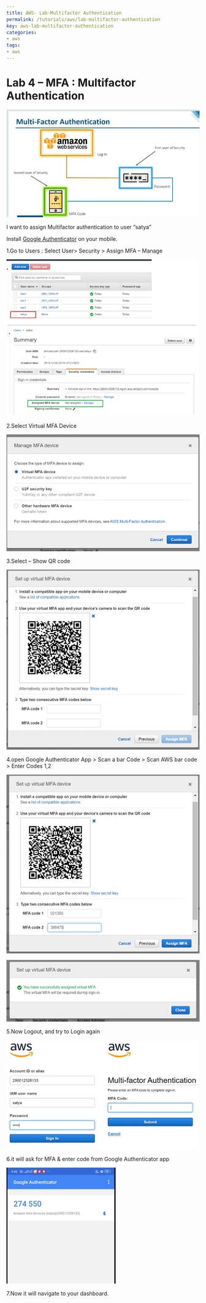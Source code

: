 ```yaml
---
title: AWS- Lab-Multifactor Authentication
permalink: /tutorials/aws/lab-multifactor-authentication
key: aws-lab-multifactor-authentication
categories:
- aws
tags:
- aws
---
```


Lab 4 – MFA : Multifactor Authentication
========================================

![](media/e3ddf1e760a550605563c61541365a88.png)

I want to assign Multifactor authentication to user “satya”

Install [Google
Authenticator](https://play.google.com/store/apps/details?id=com.google.android.apps.authenticator2)
on your mobile.

1.Go to Users : Select User\> Security \> Assign MFA – Manage

![](media/bd5b0d1b02aed2c2b4a9a0a38d1c845d.png)

2.Select Virtual MFA Device

![](media/23685e7885afb6bb3009caa27127e9b3.png)

3.Select – Show QR code

![](media/4d953d110b89630c6c14175f6112821a.png)

4.open Google Authenticator App \> Scan a bar Code \> Scan AWS bar code \> Enter
Codes 1,2

![](media/11ec281453b56337ae223633d695b767.png)

![](media/b1687b252b965d620113be5b728f9655.png)

5.Now Logout, and try to Login again

![](media/aaffe3445b2589964c3c97652677e0e5.png)

6.it will ask for MFA & enter code from Google Authenticator app

![](media/f1d54b18882a16733d2ab5307c02c407.png)

7.Now it will navigate to your dashboard.
